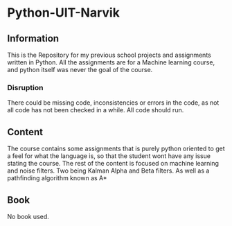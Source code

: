 # Python-UIT-Narvik
## Information
This is the Repository for my previous school projects and assignments written in Python.
All the assignments are for a Machine learning course, and python itself was never the goal of the course.

### Disruption
There could be missing code, inconsistencies or errors in the code, as not all code has not been checked in a while. 
All code should run. 

## Content
The course contains some assignments that is purely python oriented to get a feel for what the language is, so that the student wont have any issue stating the course.
The rest of the content is focused on machine learning and noise filters. Two being Kalman Alpha and Beta filters.
As well as a pathfinding algorithm known as A*

## Book
No book used.